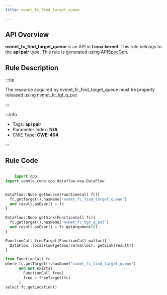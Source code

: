 ```yaml
---
title: nvmet_fc_find_target_queue

---
```



## API Overview
**nvmet_fc_find_target_queue** is an API in **Linux kernel**. This rule belongs to the **api pair** type. This rule is generated using [APISpecGen](../../tools/APISpecGen).
## Rule Description

:::tip

The resource acquired by nvmet_fc_find_target_queue must be properly released using nvmet_fc_tgt_q_put

:::

:::info

- Tags: **api pair**
- Parameter Index: **N/A**
- CWE Type: **CWE-404**

:::

## Rule Code
```python

    import cpp
import semmle.code.cpp.dataflow.new.DataFlow


DataFlow::Node getSource(FunctionCall fc){
  fc.getTarget().hasName("nvmet_fc_find_target_queue")
  and result.asExpr() = fc
}

DataFlow::Node getSink(FunctionCall fc){
  fc.getTarget().hasName("nvmet_fc_tgt_q_put")
  and result.asExpr() = fc.getArgument(0)
}

FunctionCall freeTarget(FunctionCall malloc){
  DataFlow::localFlow(getSource(malloc), getSink(result))
}

from FunctionCall fc
where fc.getTarget().hasName("nvmet_fc_find_target_queue")
      and not exists(
        FunctionCall free| 
        free = freeTarget(fc)
      )
select fc.getLocation()

    
```